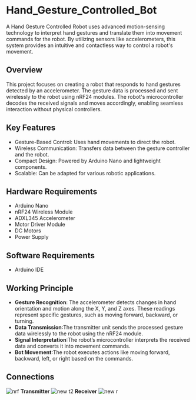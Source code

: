 # Hand_Gesture_Controlled_Bot

A Hand Gesture Controlled Robot uses advanced motion-sensing technology to interpret hand gestures and translate them into movement commands for the robot. By utilizing sensors like accelerometers, this system provides an intuitive and contactless way to control a robot's movement.

## Overview
This project focuses on creating a robot that responds to hand gestures detected by an accelerometer. The gesture data is processed and sent wirelessly to the robot using nRF24 modules. The robot's microcontroller decodes the received signals and moves accordingly, enabling seamless interaction without physical controllers.

## Key Features
- Gesture-Based Control: Uses hand movements to direct the robot.
- Wireless Communication: Transfers data between the gesture controller and the robot.
- Compact Design: Powered by Arduino Nano and lightweight components.
- Scalable: Can be adapted for various robotic applications.

## Hardware Requirements
- Arduino Nano
- nRF24 Wireless Module
- ADXL345 Accelerometer
- Motor Driver Module
- DC Motors
- Power Supply

## Software Requirements
- Arduino IDE

## Working Principle
- **Gesture Recognition**: The accelerometer detects changes in hand orientation and motion along the X, Y, and Z axes.
These readings represent specific gestures, such as moving forward, backward, or turning.
- **Data Transmission**:The transmitter unit sends the processed gesture data wirelessly to the robot using the nRF24 module.
- **Signal Interpretation**:The robot’s microcontroller interprets the received data and converts it into movement commands.
- **Bot Movement**:The robot executes actions like moving forward, backward, left, or right based on the commands.

## Connections
![nrf](https://github.com/user-attachments/assets/f73c6d5b-2127-43ca-b812-1812544bdc8c)
  **Transmitter**
![new t2](https://github.com/user-attachments/assets/7f817e12-d2ef-4b5e-9628-272f1373f8e4)
  **Receiver**
![new r](https://github.com/user-attachments/assets/7066f170-27da-4406-9984-7900ca1f41ef)


